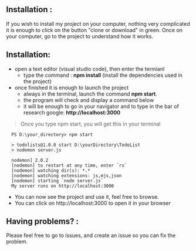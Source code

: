 ## Installation :

If you wish to install my project on your computer, nothing very complicated it is enough to click on the button "clone or download" in green.
Once on your computer, go to the project to understand how it works.

## Installation: 
- open a text editor (visual studio code), then enter the termianl
    - type the command : **npm install** (install the dependencies used in the project)
- once finished it is enough to launch the project
  - always in the terminal, launch the command **npm start**.
  - the program will check and display a command below 
  - it will be enough to go in your navigator and to type in the bar of research google: **http://localhost:3000**
  
> Once you type npm start, you will get this in your terminal
  ```
    PS D:\your_directory> npm start

    > todolists@1.0.0 start D:\yourDirectory\TodoList
    > nodemon server.js

    nodemon] 2.0.2
    [nodemon] to restart at any time, enter `rs`
    [nodemon] watching dir(s): *.*
    [nodemon] watching extensions: js,mjs,json
    [nodemon] starting `node server.js`
    My server runs on http://localhost:3000
  ```
  - You can now see the project and use it, feel free to browse.
  - You can click on http://localhost:3000 to open it in your browser

## Having problems? :

Please feel free to go to issues, and create an issue so you can fix the problem. 

